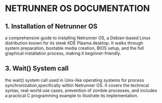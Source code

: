 # NETRUNNER OS DOCUMENTATION

## 1. Installation of Netrunner OS
 a comprehensive guide to installing Netrunner OS,
 a Debian-based Linux distribution known for its sleek KDE Plasma desktop.
 It walks through system preparation, bootable media creation, BIOS setup,
 and the full graphical installation process, making it beginner-friendly.

## 3. Wait() System call
the wait() system call used in Unix-like operating systems
for process synchronization,specifically within Netrunner OS. It covers the
technical syntax, real-world use cases, prevention of zombie processes, and
 includes a practical C programming example to illustrate its implementation.


